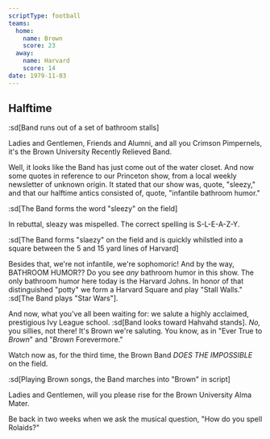 ```yaml
---
scriptType: football
teams:
  home:
    name: Brown
    score: 23
  away:
    name: Harvard
    score: 14
date: 1979-11-03
---
```


## Halftime

:sd[Band runs out of a set of bathroom stalls]

Ladies and Gentlemen, Friends and Alumni, and all you Crimson Pimpernels, it's the Brown University Recently Relieved Band.

Well, it looks like the Band has just come out of the water closet. And now some quotes in reference to our Princeton show, from a local weekly newsletter of unknown origin. It stated that our show was, quote, "sleezy," and that our halftime antics consisted of, quote, "infantile bathroom humor."

:sd[The Band forms the word "sleezy" on the field]

In rebuttal, sleazy was mispelled. The correct spelling is S-L-E-A-Z-Y.

:sd[The Band forms "slaezy" on the field and is quickly whilstled into a square between the 5 and 15 yard lines of Harvard]

Besides that, we're not infantile, we're sophomoric! And by the way, BATHROOM HUMOR?? Do you see _any_ bathroom humor in this show. The only bathroom humor here today is the Harvard Johns. In honor of that distinguished "potty" we form a Harvard Square and play "Stall Walls." :sd[The Band plays "Star Wars"].

And now, what you've all been waiting for: we salute a highly acclaimed, prestigious Ivy League school. :sd[Band looks toward Hahvahd stands]. _No,_ you sillies, not there! It's Brown we're saluting. You know, as in "Ever True to _Brown_" and "_Brown_ Forevermore."

Watch now as, for the third time, the Brown Band _DOES THE IMPOSSIBLE_ on the field.

:sd[Playing Brown songs, the Band marches into "Brown" in script]

Ladies and Gentlemen, will you please rise for the Brown University Alma Mater.

Be back in two weeks when we ask the musical question, "How do you spell Rolaids?"
